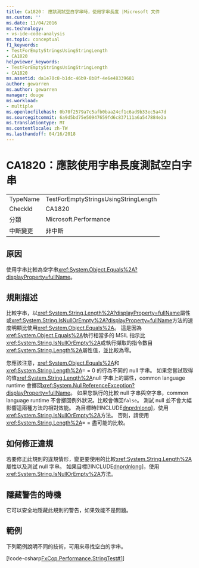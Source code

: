 ```yaml
---
title: Ca1820： 應該測試空白字串時，使用字串長度 |Microsoft 文件
ms.custom: ''
ms.date: 11/04/2016
ms.technology:
- vs-ide-code-analysis
ms.topic: conceptual
f1_keywords:
- TestForEmptyStringsUsingStringLength
- CA1820
helpviewer_keywords:
- TestForEmptyStringsUsingStringLength
- CA1820
ms.assetid: da1e70c8-b1dc-46b9-8b8f-4e6e48339681
author: gewarren
ms.author: gewarren
manager: douge
ms.workload:
- multiple
ms.openlocfilehash: 0b70f2579a7c5afb0baa24cf1c6ad9b33ec5a47d
ms.sourcegitcommit: 6a9d5bd75e50947659fd6c837111a6a547884e2a
ms.translationtype: MT
ms.contentlocale: zh-TW
ms.lasthandoff: 04/16/2018
---
```

# <a name="ca1820-test-for-empty-strings-using-string-length"></a>CA1820：應該使用字串長度測試空白字串
|||  
|-|-|  
|TypeName|TestForEmptyStringsUsingStringLength|  
|CheckId|CA1820|  
|分類|Microsoft.Performance|  
|中斷變更|非中斷|  
  
## <a name="cause"></a>原因  
 使用字串比較為空字串<xref:System.Object.Equals%2A?displayProperty=fullName>。  
  
## <a name="rule-description"></a>規則描述  
 比較字串，以<xref:System.String.Length%2A?displayProperty=fullName>屬性或<xref:System.String.IsNullOrEmpty%2A?displayProperty=fullName>方法的速度明顯比使用<xref:System.Object.Equals%2A>。 這是因為<xref:System.Object.Equals%2A>執行相當多的 MSIL 指示比<xref:System.String.IsNullOrEmpty%2A>或執行擷取的指令數目<xref:System.String.Length%2A>屬性值，並比較為零。  
  
 您應該注意，<xref:System.Object.Equals%2A>和<xref:System.String.Length%2A>= = 0 的行為不同的 null 字串。 如果您嘗試取得的值<xref:System.String.Length%2A>null 字串上的屬性，common language runtime 會擲回<xref:System.NullReferenceException?displayProperty=fullName>。 如果您執行的比較 null 字串與空字串，common language runtime 不會擲回例外狀況。比較會傳回`false`。 測試 null 並不會大幅影響這兩種方法的相對效能。 為目標時[!INCLUDE[dnprdnlong](../code-quality/includes/dnprdnlong_md.md)]，使用<xref:System.String.IsNullOrEmpty%2A>方法。 否則，請使用<xref:System.String.Length%2A>= = 盡可能的比較。  
  
## <a name="how-to-fix-violations"></a>如何修正違規  
 若要修正此規則的違規情形，變更要使用的比較<xref:System.String.Length%2A>屬性以及測試 null 字串。 如果目標[!INCLUDE[dnprdnlong](../code-quality/includes/dnprdnlong_md.md)]，使用<xref:System.String.IsNullOrEmpty%2A>方法。  
  
## <a name="when-to-suppress-warnings"></a>隱藏警告的時機  
 它可以安全地隱藏此規則的警告，如果效能不是問題。  
  
## <a name="example"></a>範例  
 下列範例說明不同的技術，可用來尋找空白的字串。  
  
 [!code-csharp[FxCop.Performance.StringTest#1](../code-quality/codesnippet/CSharp/ca1820-test-for-empty-strings-using-string-length_1.cs)]